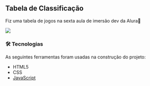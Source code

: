 ## Tabela de Classificação
Fiz uma tabela de jogos na sexta aula de imersão dev da Alura🚀

<img src="https://s3.us-west-2.amazonaws.com/secure.notion-static.com/0ba5c626-500f-4619-aa19-8ce521d86a5f/Screenshot_2021-09-22_at_07.55.35.png?X-Amz-Algorithm=AWS4-HMAC-SHA256&X-Amz-Credential=AKIAT73L2G45O3KS52Y5%2F20210922%2Fus-west-2%2Fs3%2Faws4_request&X-Amz-Date=20210922T110317Z&X-Amz-Expires=86400&X-Amz-Signature=9c8342b81ed3a0766adc851aa4243579741ea1ced10699273aac53de0ffac824&X-Amz-SignedHeaders=host&response-content-disposition=filename%20%3D%22Screenshot%25202021-09-22%2520at%252007.55.35.png%22"/>

### 🛠 Tecnologias

As seguintes ferramentas foram usadas na construção do projeto:

- HTML5
- CSS
- [JavaScript](https://www.javascript.com/)
